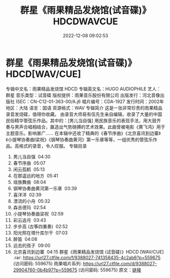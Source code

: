 ﻿---
title: 群星《雨果精品发烧馆(试音碟)》HDCDWAVCUE
date: 2022-12-08 09:02:53
categories: 古典音乐、新世纪、纯音雅乐
tags: 纯音雅乐
---
# 群星《雨果精品发烧馆(试音碟)》HDCD[WAV/CUE]

专辑中文名：雨果精品发烧馆 HDCD
专辑英文名：HUGO AUDIOPHILE
艺人：群星
音乐类型：试音碟
版权提供：雨果音乐股份有限公司
出版发行：河北音像出版社
ISEC：CN-C12-01-363-00/A.j6
唱片编号：CDA-1927
发行时间：2002年
地区：大陆
语言：国语
资源格式：WAV
专辑简介
这是一张非常珍贵的雨果精品录音发烧碟，值得你收藏。
由录音大师易有伍先生亲自编辑，收录了大量的中国民俗精华管弦乐作品。其中的：[男儿当自强]
用民族音乐的表现手法，用大鼓齐奏与男声合唱相结合，赢造出气势磅膊的艺术效果。此曲曾被电影《黄飞鸿》用于主题音乐。影响甚广......
在本辑中还收了精典的《春节序曲》《北京喜讯到边寨》《小提琴协奏曲l梁祝》《钢琴协奏曲黄河》第一乐章等等，一组优秀的管弦乐作品。高格式的录音，令人叹服。
专辑目录
01. 男儿当自强  04:30
02. 春节序曲  05:07
03. 闲云孤鹤  05:13
04. 在那遥远的地方  05:41
05. 瑶族舞曲  08:04
06. 钢琴协奏曲黄河第一乐章  03:39
07. 喜洋洋  02:39
08. 漂流的小舟  05:32
09. 森吉德玛  02:54
10. 小提琴协奏曲梁祝  02:59
11. 彩云追月  03:43
12. 步步高 (古筝四重奏)  02:52
13. 阳光照在塔什库尔干  07:03
14. 醉笛  04:08
15. 远去的孩子  09:00
16. 北京喜讯到边寨  04:15
群星《雨果精品发烧馆 (试音碟)》HDCD [WAV/CUE] .rar: https://url27.ctfile.com/f/9388027-741358435-4c2ab6?p=559675
(访问密码: 559675)
雨果唱片系列: https://url27.ctfile.com/d/9388027-29904760-0b4b97?p=559675
(访问密码: 559675)
原文：[链接](https://blog.sina.com.cn/s/blog_1647c7e76010310hq.html)